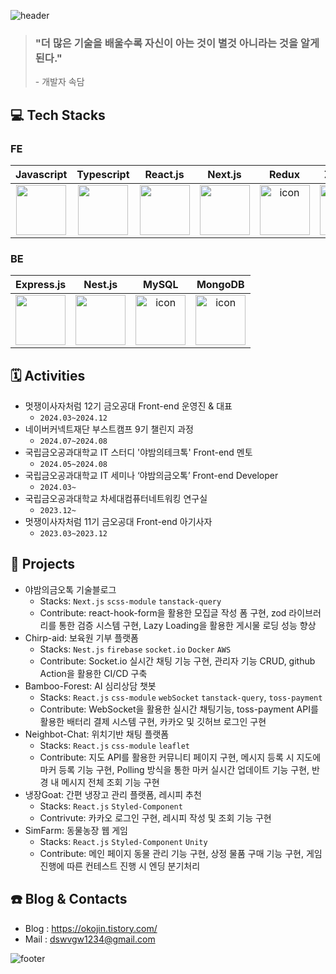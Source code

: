 ![header](https://capsule-render.vercel.app/api?type=transparent&height=200&color=gradient&text=FE%20개발자%20황용진입니다.&section=header&reversal=false&textBg=false&animation=fadeIn&fontColor=4cbd49)

> ### "더 많은 기술을 배울수록 자신이 아는 것이 별것 아니라는 것을 알게 된다." <br />
> \- 개발자 속담
  
## 💻 Tech Stacks

### FE
|Javascript|Typescript|React.js|Next.js|Redux|Zustand|Jest|Storybook|
|:-:|:-:|:-:|:-:|:-:|:-:|:-:|:-:|
| <img src="https://techstack-generator.vercel.app/js-icon.svg" width="80" height="80" /><br /> | <img src="https://techstack-generator.vercel.app/ts-icon.svg" width="80" height="80" /><br /> | <img src="https://techstack-generator.vercel.app/react-icon.svg" width="80" height="80" /><br /> | <img src="https://www.soaple.io/static/post/8/cover-image.png" width="80" height="80" /><br /> | <img src="https://techstack-generator.vercel.app/redux-icon.svg" alt="icon" width="80" height="80" /><br /> | <img src="https://i.ibb.co/MPv0wqw/Kakao-Talk-20240926-115635828-removebg-preview.png" alt="icon" width="80" height="80" /><br /> | <img src="https://techstack-generator.vercel.app/jest-icon.svg" alt="icon" width="80" height="80" /><br /> | <img src="https://techstack-generator.vercel.app/storybook-icon.svg" alt="icon" width="80" height="80" /><br /> |

### BE
|Express.js|Nest.js|MySQL|MongoDB|
|:-:|:-:|:-:|:-:|
| <img src="https://encrypted-tbn0.gstatic.com/images?q=tbn:ANd9GcSnDneBGnQL7E9hZDwztRO1GfQcCj1FqRrhBw&s" width="80" height="80" /><br /> | <img src="https://upload.wikimedia.org/wikipedia/commons/a/a8/NestJS.svg" width="80" height="80" /><br /> | <img src="https://techstack-generator.vercel.app/mysql-icon.svg" alt="icon" width="80" height="80" /><br /> | <img src="https://infinapps.com/wp-content/uploads/2018/10/mongodb-logo.png" alt="icon" width="80" height="80" /><br /> | 

## 🗓️ Activities

- 멋쟁이사자처럼 12기 금오공대 Front-end 운영진 & 대표
  - `2024.03~2024.12`
- 네이버커넥트재단 부스트캠프 9기 챌린지 과정
  - `2024.07~2024.08`
- 국립금오공과대학교 IT 스터디 '야밤의테크톡' Front-end 멘토
  - `2024.05~2024.08`
- 국립금오공과대학교 IT 세미나 ‘야밤의금오톡’ Front-end Developer
  - `2024.03~`
- 국립금오공과대학교 차세대컴퓨터네트워킹 연구실
  - `2023.12~`
- 멋쟁이사자처럼 11기 금오공대 Front-end 아기사자
  - `2023.03~2023.12`

## 📕 Projects

- 야밤의금오톡 기술블로그
  - Stacks: `Next.js` `scss-module` `tanstack-query`
  - Contribute: react-hook-form을 활용한 모집글 작성 폼 구현, zod 라이브러리를 통한 검증 시스템 구현, Lazy Loading을 활용한 게시물 로딩 성능 향상
- Chirp-aid: 보육원 기부 플랫폼
  - Stacks: `Nest.js` `firebase` `socket.io` `Docker` `AWS`
  - Contribute: Socket.io 실시간 채팅 기능 구현, 관리자 기능 CRUD, github Action을 활용한 CI/CD 구축
- Bamboo-Forest: AI 심리상담 챗봇
  - Stacks: `React.js` `css-module` `webSocket` `tanstack-query`, `toss-payment`
  - Contribute: WebSocket을 활용한 실시간 채팅기능, toss-payment API를 활용한 배터리 결제 시스템 구현, 카카오 및 깃허브 로그인 구현
- Neighbot-Chat: 위치기반 채팅 플랫폼
  - Stacks: `React.js` `css-module` `leaflet`
  - Contribute: 지도 API를 활용한 커뮤니티 페이지 구현, 메시지 등록 시 지도에 마커 등록 기능 구현, Polling 방식을 통한 마커 실시간 업데이트 기능 구현, 반경 내 메시지 전체 조회 기능 구현
- 냉장Goat: 간편 냉장고 관리 플랫폼, 레시피 추천
  - Stacks: `React.js` `Styled-Component`
  - Contrivute: 카카오 로그인 구현, 레시피 작성 및 조회 기능 구현
- SimFarm: 동물농장 웹 게임
  - Stacks: `React.js` `Styled-Component` `Unity`
  - Contribute: 메인 페이지 동물 관리 기능 구현, 상정 물품 구매 기능 구현, 게임 진행에 따른 컨테스트 진행 시 엔딩 분기처리

## ☎️ Blog & Contacts
 
- Blog : https://okojin.tistory.com/
- Mail : dswvgw1234@gmail.com  


![footer](https://capsule-render.vercel.app/api?type=waving&height=200&color=gradient&section=footer&reversal=false&textBg=false&animation=fadeIn&fontColor=1a2aAA)
